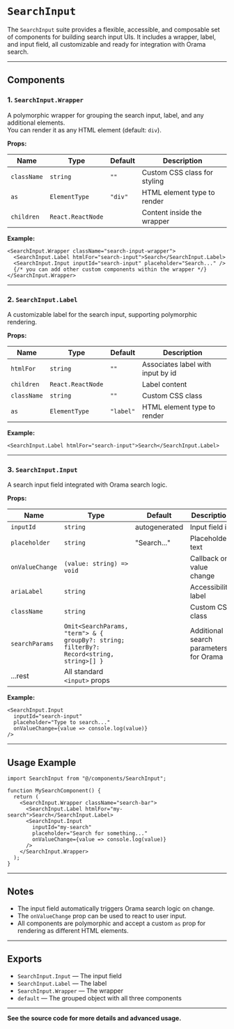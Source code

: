 # `SearchInput`

The `SearchInput` suite provides a flexible, accessible, and composable set of components for building search input UIs. It includes a wrapper, label, and input field, all customizable and ready for integration with Orama search.

---

## Components

### 1. `SearchInput.Wrapper`

A polymorphic wrapper for grouping the search input, label, and any additional elements.  
You can render it as any HTML element (default: `div`).

**Props:**

| Name       | Type                | Default | Description                                 |
|------------|---------------------|---------|---------------------------------------------|
| `className`| `string`            | `""`    | Custom CSS class for styling                |
| `as`       | `ElementType`       | `"div"` | HTML element type to render                 |
| `children` | `React.ReactNode`   |         | Content inside the wrapper                  |

**Example:**
```tsx
<SearchInput.Wrapper className="search-input-wrapper">
  <SearchInput.Label htmlFor="search-input">Search</SearchInput.Label>
  <SearchInput.Input inputId="search-input" placeholder="Search..." />
  {/* you can add other custom components within the wrapper */}
</SearchInput.Wrapper>
```

---

### 2. `SearchInput.Label`

A customizable label for the search input, supporting polymorphic rendering.

**Props:**

| Name       | Type                | Default | Description                                 |
|------------|---------------------|---------|---------------------------------------------|
| `htmlFor`  | `string`            | `""`    | Associates label with input by id           |
| `children` | `React.ReactNode`   |         | Label content                               |
| `className`| `string`            | `""`    | Custom CSS class                            |
| `as`       | `ElementType`       | `"label"`| HTML element type to render                 |

**Example:**
```tsx
<SearchInput.Label htmlFor="search-input">Search</SearchInput.Label>
```

---

### 3. `SearchInput.Input`

A search input field integrated with Orama search logic.

**Props:**

| Name           | Type                                      | Default      | Description                                            |
|----------------|-------------------------------------------|--------------|--------------------------------------------------------|
| `inputId`      | `string`                                  | autogenerated| Input field id                                         |
| `placeholder`  | `string`                                  | "Search..."  | Placeholder text                                       |
| `onValueChange`| `(value: string) => void`                 |              | Callback on value change                               |
| `ariaLabel`    | `string`                                  |              | Accessibility label                                    |
| `className`    | `string`                                  |              | Custom CSS class                                       |
| `searchParams` | `Omit<SearchParams, "term"> & { groupBy?: string; filterBy?: Record<string, string>[] }` | | Additional search parameters for Orama                |
| ...rest        | All standard `<input>` props               |              |                                                        |

**Example:**
```tsx
<SearchInput.Input
  inputId="search-input"
  placeholder="Type to search..."
  onValueChange={value => console.log(value)}
/>
```

---

## Usage Example

```tsx
import SearchInput from "@/components/SearchInput";

function MySearchComponent() {
  return (
    <SearchInput.Wrapper className="search-bar">
      <SearchInput.Label htmlFor="my-search">Search</SearchInput.Label>
      <SearchInput.Input
        inputId="my-search"
        placeholder="Search for something..."
        onValueChange={value => console.log(value)}
      />
    </SearchInput.Wrapper>
  );
}
```

---

## Notes

- The input field automatically triggers Orama search logic on change.
- The `onValueChange` prop can be used to react to user input.
- All components are polymorphic and accept a custom `as` prop for rendering as different HTML elements.

---

## Exports

- `SearchInput.Input` — The input field
- `SearchInput.Label` — The label
- `SearchInput.Wrapper` — The wrapper
- `default` — The grouped object with all three components

---

**See the source code for more details and advanced usage.**